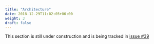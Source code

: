 ```yaml
---
title: "Architecture"
date: 2018-12-29T11:02:05+06:00
weight: 3
draft: false
---
```


This section is still under construction and is being tracked in [issue #39](https://github.com/wasmCloud/wasmcloud-dev-site/issues/39)